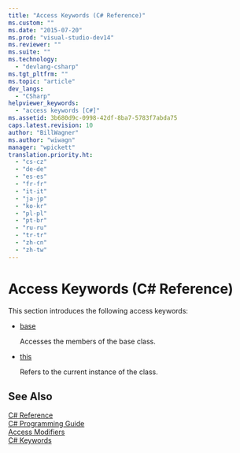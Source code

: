 ```yaml
---
title: "Access Keywords (C# Reference)"
ms.custom: ""
ms.date: "2015-07-20"
ms.prod: "visual-studio-dev14"
ms.reviewer: ""
ms.suite: ""
ms.technology: 
  - "devlang-csharp"
ms.tgt_pltfrm: ""
ms.topic: "article"
dev_langs: 
  - "CSharp"
helpviewer_keywords: 
  - "access keywords [C#]"
ms.assetid: 3b680d9c-0998-42df-8ba7-5783f7abda75
caps.latest.revision: 10
author: "BillWagner"
ms.author: "wiwagn"
manager: "wpickett"
translation.priority.ht: 
  - "cs-cz"
  - "de-de"
  - "es-es"
  - "fr-fr"
  - "it-it"
  - "ja-jp"
  - "ko-kr"
  - "pl-pl"
  - "pt-br"
  - "ru-ru"
  - "tr-tr"
  - "zh-cn"
  - "zh-tw"
---
```

# Access Keywords (C# Reference)
This section introduces the following access keywords:  
  
-   [base](../../../csharp/language-reference/keywords/base.md)  
  
     Accesses the members of the base class.  
  
-   [this](../../../csharp/language-reference/keywords/this.md)  
  
     Refers to the current instance of the class.  
  
## See Also  
 [C# Reference](../../../csharp/language-reference/index.md)   
 [C# Programming Guide](../../../csharp/programming-guide/index.md)   
 [Access Modifiers](../../../csharp/language-reference/keywords/access-modifiers.md)   
 [C# Keywords](../../../csharp/language-reference/keywords/index.md)